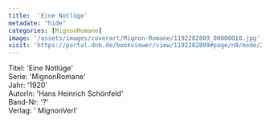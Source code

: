 ```yaml
---
title:  'Eine Notlüge'
metadate: "hide"
categories: [MignonRomane]
image: '/assets/images/coverart/Mignon-Romane/1192282809_00000010.jpg'
visit: 'https://portal.dnb.de/bookviewer/view/1192282809#page/n0/mode/2up'
---
```

Titel: 'Eine Notlüge' <br>
Serie: 'MignonRomane' <br>
Jahr: '1920' <br>
AutorIn: 'Hans Heinrich Schönfeld' <br>
Band-Nr: '?' <br>
Verlag: ' MignonVerl'
